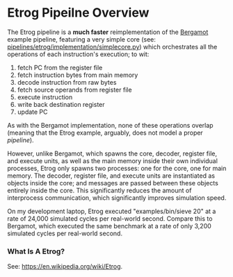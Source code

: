 # Etrog Pipeilne Overview

The Etrog pipeline is a **much faster** reimplementation of the
[Bergamot](../bergamot/README.md) example pipeline, featuring a very simple
core
(see: [pipelines/etrog/implementation/simplecore.py](implementation/simplecore.py))
which orchestrates all the operations of each instruction's execution;
to wit:

1. fetch PC from the register file
2. fetch instruction bytes from main memory
3. decode instruction from raw bytes
4. fetch source operands from register file
5. execute instruction
6. write back destination register
7. update PC

As with the Bergamot implementation, none of these operations overlap
(meaning that the Etrog example, arguably, does not model a proper
_pipeline_).

However, unlike Bergamot, which spawns the core, decoder, register file,
and execute units, as well as the main memory inside their own individual
processes, Etrog only spawns two processes: one for the core, one for
main memory. The decoder, register file, and execute units are
instantiated as objects inside the core; and messages are passed between
these objects entirely inside the core. This significantly reduces the
amount of interprocess communication, which significantly improves
simulation speed.

On my development laptop, Etrog executed "examples/bin/sieve 20" at a
rate of 24,000 simulated cycles per real-world second. Compare this to
Bergamot, which executed the same benchmark at a rate of only 3,200
simulated cycles per real-world second.

### What Is A Etrog?

See: https://en.wikipedia.org/wiki/Etrog.
